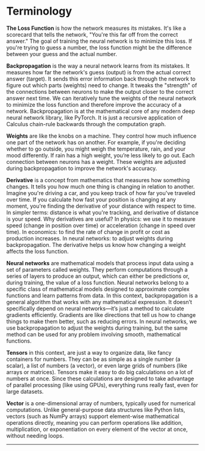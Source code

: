 # Terminology

**The Loss Function** is how the network measures its mistakes. It's like a scorecard that tells the network, "You're this far off from the correct answer." The goal of training the neural network is to minimize this loss.
If you're trying to guess a number, the loss function might be the difference between your guess and the actual number.

**Backpropagation** is the way a neural network learns from its mistakes. It measures how far the network's guess (output) is from the actual correct answer (target). It sends this error information back through the network to figure out which parts (weights) need to change. It tweaks the "strength" of the connections between neurons to make the output closer to the correct answer next time. We can iteratively tune the weights of the neural network to minimize the loss function and therefore improve the accuracy of a network. Backpropagation is at the mathematical core of any modern deep neural network library, like PyTorch. It is just a recursive application of Calculus chain-rule backwards through the computation graph.


**Weights** are like the knobs on a machine. They control how much influence one part of the network has on another. For example, if you're deciding whether to go outside, you might weigh the temperature, rain, and your mood differently. If rain has a high weight, you’re less likely to go out.
Each connection between neurons has a weight. These weights are adjusted during backpropagation to improve the network's accuracy.

**Derivative** is a concept from mathematics that measures how something changes. It tells you how much one thing is changing in relation to another. Imagine you're driving a car, and you keep track of how far you've traveled over time. If you calculate how fast your position is changing at any moment, you're finding the derivative of your distance with respect to time. In simpler terms: distance is what you're tracking, and derivative of distance is your speed. Why derivatives are useful? In physics: we use it to measure speed (change in position over time) or acceleration (change in speed over time). In economics: to find the rate of change in profit or cost as production increases. In neural networks: to adjust weights during backpropagation. The derivative helps us know how changing a weight affects the loss function.

**Neural networks** are mathematical models that process input data using a set of parameters called weights. They perform computations through a series of layers to produce an output, which can either be predictions or, during training, the value of a loss function. Neural networks belong to a specific class of mathematical models designed to approximate complex functions and learn patterns from data. In this context, backpropagation is a general algorithm that works with any mathematical expression. It doesn’t specifically depend on neural networks—it’s just a method to calculate gradients efficiently. Gradients are like directions that tell us how to change things to make them better, such as reducing errors. In neural networks, we use backpropagation to adjust the weights during training, but the same method can be used for any problem involving smooth, mathematical functions.

**Tensors** in this context, are just a way to organize data, like fancy containers for numbers. They can be as simple as a single number (a scalar), a list of numbers (a vector), or even large grids of numbers (like arrays or matrices). Tensors make it easy to do big calculations on a lot of numbers at once. Since these calculations are designed to take advantage of parallel processing (like using GPUs), everything runs really fast, even for large datasets.

**Vector** is a one-dimensional array of numbers, typically used for numerical computations. Unlike general-purpose data structures like Python lists, vectors (such as NumPy arrays) support element-wise mathematical operations directly, meaning you can perform operations like addition, multiplication, or exponentiation on every element of the vector at once, without needing loops.

****
